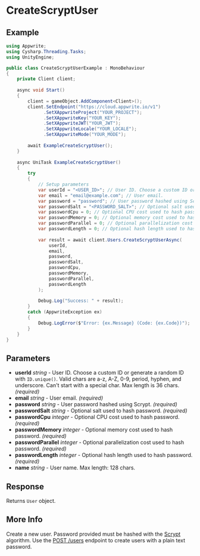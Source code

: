 # CreateScryptUser

## Example

```csharp
using Appwrite;
using Cysharp.Threading.Tasks;
using UnityEngine;

public class CreateScryptUserExample : MonoBehaviour
{
    private Client client;
    
    async void Start()
    {
        client = gameObject.AddComponent<Client>();
        client.SetEndpoint("https://cloud.appwrite.io/v1")
              .SetXAppwriteProject("YOUR_PROJECT");
              .SetXAppwriteKey("YOUR_KEY");
              .SetXAppwriteJWT("YOUR_JWT");
              .SetXAppwriteLocale("YOUR_LOCALE");
              .SetXAppwriteMode("YOUR_MODE");
        
        await ExampleCreateScryptUser();
    }
    
    async UniTask ExampleCreateScryptUser()
    {
        try
        {
            // Setup parameters
            var userId = "<USER_ID>"; // User ID. Choose a custom ID or generate a random ID with `ID.unique()`. Valid chars are a-z, A-Z, 0-9, period, hyphen, and underscore. Can&#039;t start with a special char. Max length is 36 chars.
            var email = "email@example.com"; // User email.
            var password = "password"; // User password hashed using Scrypt.
            var passwordSalt = "<PASSWORD_SALT>"; // Optional salt used to hash password.
            var passwordCpu = 0; // Optional CPU cost used to hash password.
            var passwordMemory = 0; // Optional memory cost used to hash password.
            var passwordParallel = 0; // Optional parallelization cost used to hash password.
            var passwordLength = 0; // Optional hash length used to hash password.
            
            var result = await client.Users.CreateScryptUserAsync(
                userId,
                email,
                password,
                passwordSalt,
                passwordCpu,
                passwordMemory,
                passwordParallel,
                passwordLength
            );
            
            Debug.Log("Success: " + result);
        }
        catch (AppwriteException ex)
        {
            Debug.LogError($"Error: {ex.Message} (Code: {ex.Code})");
        }
    }
}
```

## Parameters

- **userId** *string* - User ID. Choose a custom ID or generate a random ID with `ID.unique()`. Valid chars are a-z, A-Z, 0-9, period, hyphen, and underscore. Can&#039;t start with a special char. Max length is 36 chars. *(required)*
- **email** *string* - User email. *(required)*
- **password** *string* - User password hashed using Scrypt. *(required)*
- **passwordSalt** *string* - Optional salt used to hash password. *(required)*
- **passwordCpu** *integer* - Optional CPU cost used to hash password. *(required)*
- **passwordMemory** *integer* - Optional memory cost used to hash password. *(required)*
- **passwordParallel** *integer* - Optional parallelization cost used to hash password. *(required)*
- **passwordLength** *integer* - Optional hash length used to hash password. *(required)*
- **name** *string* - User name. Max length: 128 chars.

## Response

Returns `User` object.
## More Info

Create a new user. Password provided must be hashed with the [Scrypt](https://github.com/Tarsnap/scrypt) algorithm. Use the [POST /users](https://appwrite.io/docs/server/users#usersCreate) endpoint to create users with a plain text password.
